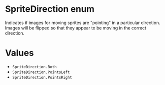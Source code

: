 # SpriteDirection enum

Indicates if images for moving sprites are "pointing" in a particular direction. Images will be flipped so that they appear to be moving in the correct direction.

# Values

- `SpriteDirection.Both`
- `SpriteDirection.PointsLeft`
- `SpriteDirection.PointsRight`